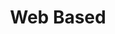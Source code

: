 ---
# This topic lives at
# https://digital.gov/topics/web-based

slug: "web-based"

# Topic Title
title: "Web Based"

# description — keep it short and clear
summary: ""


# Weight
weight: 1

# For more information on managing topics,
# see https://github.com/GSA/digitalgov.gov/wiki
---